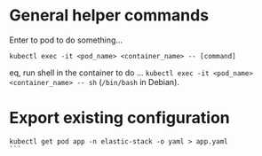 # General helper commands

Enter to pod to do something...
```
kubectl exec -it <pod_name> <container_name> -- [command]
```

eq, run shell in the container to do ... `kubectl exec -it <pod_name> <container_name> -- sh` (`/bin/bash` in Debian).

# Export existing configuration

````
kubectl get pod app -n elastic-stack -o yaml > app.yaml
```
